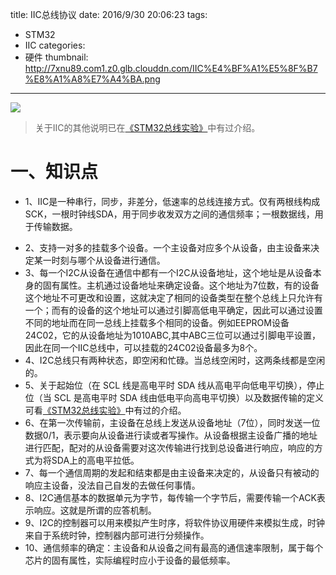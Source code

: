 title: IIC总线协议
date: 2016/9/30 20:06:23
tags:
- STM32
- IIC
categories:
- 硬件
thumbnail: http://7xnu89.com1.z0.glb.clouddn.com/IIC%E4%BF%A1%E5%8F%B7%E8%A1%A8%E7%A4%BA.png
---


![](http://7xnu89.com1.z0.glb.clouddn.com/IIC%E4%BF%A1%E5%8F%B7%E8%A1%A8%E7%A4%BA.png)

> 关于IIC的其他说明已在[《STM32总线实验》](http://cyang.tech/2016/07/18/STM32%E6%80%BB%E7%BA%BF%E5%AE%9E%E9%AA%8C/)中有过介绍。

# 一、知识点
- 1、IIC是一种串行，同步，非差分，低速率的总线连接方式。仅有两根线构成SCK，一根时钟线SDA，用于同步收发双方之间的通信频率；一根数据线，用于传输数据。

<!-- more -->
- 2、支持一对多的挂载多个设备。一个主设备对应多个从设备，由主设备来决定某一时刻与哪个从设备进行通信。
- 3、每一个I2C从设备在通信中都有一个I2C从设备地址，这个地址是从设备本身的固有属性。主机通过设备地址来确定设备。这个地址为7位数，有的设备这个地址不可更改和设置，这就决定了相同的设备类型在整个总线上只允许有一个；而有的设备的这个地址可以通过引脚高低电平确定，因此可以通过设置不同的地址而在同一总线上挂载多个相同的设备。例如EEPROM设备24C02，它的从设备地址为1010ABC,其中ABC三位可以通过引脚电平设置，因此在同一个IIC总线中，可以挂载的24C02设备最多为8个。
- 4、I2C总线只有两种状态，即空闲和忙碌。当总线空闲时，这两条线都是空闲的。
- 5、关于起始位（在 SCL 线是高电平时 SDA 线从高电平向低电平切换），停止位（当 SCL 是高电平时 SDA 线由低电平向高电平切换）以及数据传输的定义可看[《STM32总线实验》](http://cyang.tech/2016/07/18/STM32%E6%80%BB%E7%BA%BF%E5%AE%9E%E9%AA%8C/)中有过的介绍。
- 6、在第一次传输前，主设备在总线上发送从设备地址（7位），同时发送一位数据0/1，表示要向从设备进行读或者写操作。从设备根据主设备广播的地址进行匹配，配对的从设备需要对这次传输进行找到总设备进行响应，响应的方式为将SDA上的高电平拉低。
- 7、每一个通信周期的发起和结束都是由主设备来决定的，从设备只有被动的响应主设备，没法自己自发的去做任何事情。
- 8、I2C通信基本的数据单元为字节，每传输一个字节后，需要传输一个ACK表示响应。这就是所谓的应答机制。
- 9、I2C的控制器可以用来模拟产生时序，将软件协议用硬件来模拟生成，时钟来自于系统时钟，控制器内部可进行分频操作。
- 10、通信频率的确定：主设备和从设备之间有最高的通信速率限制，属于每个芯片的固有属性，实际编程时应小于设备的最低频率。
